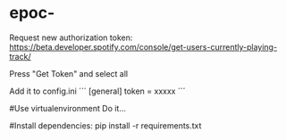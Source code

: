 # epoc-

Request new authorization token:
https://beta.developer.spotify.com/console/get-users-currently-playing-track/
 
 Press "Get Token" and select all
 
Add it to config.ini
´´´
[general]
token = xxxxx
´´´
 

 

#Use virtualenvironment
Do it...

#Install dependencies:
pip install -r requirements.txt
